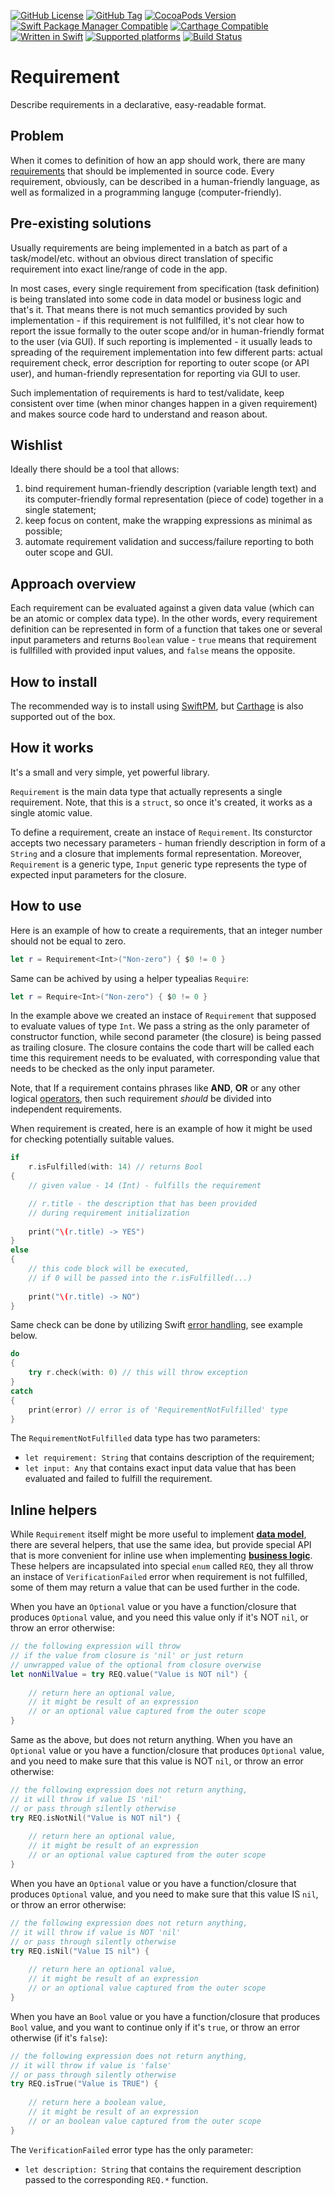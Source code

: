 [![GitHub License](https://img.shields.io/github/license/XCEssentials/Requirement.svg?longCache=true)](LICENSE)
[![GitHub Tag](https://img.shields.io/github/tag/XCEssentials/Requirement.svg?longCache=true)](https://github.com/XCEssentials/Requirement/tags)
[![CocoaPods Version](https://img.shields.io/cocoapods/v/XCERequirement.svg?longCache=true)](XCERequirement.podspec)
[![Swift Package Manager Compatible](https://img.shields.io/badge/SPM-compatible-brightgreen.svg?longCache=true)](Package.swift)
[![Carthage Compatible](https://img.shields.io/badge/Carthage-compatible-brightgreen.svg?longCache=true)](https://github.com/Carthage/Carthage)
[![Written in Swift](https://img.shields.io/badge/Swift-5.0-orange.svg?longCache=true)](https://swift.org)
[![Supported platforms](https://img.shields.io/badge/platforms-macOS%20%7C%20iOS%20%7C%20tvOS%20%7C%20watchOS%20%7C%20Linux-blue.svg?longCache=true)](Package.swift)
[![Build Status](https://travis-ci.com/XCEssentials/Requirement.svg?branch=master)](https://travis-ci.com/XCEssentials/Requirement)

# Requirement

Describe requirements in a declarative, easy-readable format.

## Problem

When it comes to definition of how an app should work, there are many [requirements](https://en.wikipedia.org/wiki/Requirement) that should be implemented in source code. Every requirement, obviously, can be described in a human-friendly language, as well as formalized in a programming languge (computer-friendly).

## Pre-existing solutions

Usually requirements are being implemented in a batch as part of a task/model/etc. without an obvious direct translation of specific requirement into exact line/range of code in the app.

In most cases, every single requirement from specification (task definition) is being translated into some code in data model or business logic and that's it. That means there is not much semantics provided by such implementation - if this requirement is not fullfilled, it's not clear how to report the issue formally to the outer scope and/or in human-friendly format to the user (via GUI). If such reporting is implemented - it usually leads to spreading of the requirement implementation into few different parts: actual requirement check, error description for reporting to outer scope (or API user), and human-friendly representation for reporting via GUI to user.

Such implementation of requirements is hard to test/validate, keep consistent over time (when minor changes happen in a given requirement) and makes source code hard to understand and reason about.

## Wishlist

Ideally there should be a tool that allows:

1. bind requirement human-friendly description (variable length text) and its computer-friendly formal representation (piece of code) together in a single statement;
2. keep focus on content, make the wrapping expressions as minimal as possible;
3. automate requirement validation and success/failure reporting to both outer scope and GUI.

## Approach overview

Each requirement can be evaluated against a given data value (which can be an atomic or complex data type). In the other words, every requirement definition can be represented in form of a function that takes one or several input parameters and returns `Boolean` value - `true` means that requirement is fullfilled with provided input values, and `false` means the opposite.

## How to install

The recommended way is to install using [SwiftPM](https://swift.org/package-manager/), but [Carthage](https://github.com/Carthage/Carthage) is also supported out of the box.

## How it works

It's a small and very simple, yet powerful library.

`Requirement` is the main data type that actually represents a single requirement. Note, that this is a `struct`, so once it's created, it works as a single atomic value.

To define a requirement, create an instace of `Requirement`. Its consturctor accepts two necessary parameters - human friendly description in form of a `String` and a closure that implements formal representation. Moreover, `Requirement` is a generic type, `Input` generic type represents the type of expected input parameters for the closure.

## How to use

Here is an example of how to create a requirements, that an integer number should not be equal to zero.

```swift
let r = Requirement<Int>("Non-zero") { $0 != 0 }
```

Same can be achived by using a helper typealias `Require`:

```swift
let r = Require<Int>("Non-zero") { $0 != 0 }
```

In the example above we created an instace of `Requirement` that supposed to evaluate values of type `Int`. We pass a string as the only parameter of constructor function, while second parameter (the closure) is being passed as trailing closure. The closure contains the code thart will be called each time this requirement needs to be evaluated, with corresponding value that needs to be checked as the only input parameter.

Note, that If a requirement contains phrases like **AND**, **OR** or any other logical [operators](https://en.wikipedia.org/wiki/Operator_(mathematics)), then such requirement *should* be divided into independent requirements.

When requirement is created, here is an example of how it might be used for checking potentially suitable values.

```swift
if
    r.isFulfilled(with: 14) // returns Bool
{
	// given value - 14 (Int) - fulfills the requirement

	// r.title - the description that has been provided
	// during requirement initialization
	
    print("\(r.title) -> YES")
}
else
{
	// this code block will be executed,
    // if 0 will be passed into the r.isFulfilled(...)
	
    print("\(r.title) -> NO")
}
```

Same check can be done by utilizing Swift [error handling](https://developer.apple.com/library/content/documentation/Swift/Conceptual/Swift_Programming_Language/ErrorHandling.html), see example below.

```swift
do
{
    try r.check(with: 0) // this will throw exception
}
catch
{
    print(error) // error is of 'RequirementNotFulfilled' type
}
```

The `RequirementNotFulfilled` data type has two parameters:

- `let requirement: String` that contains description of the requirement;
- `let input: Any` that contains exact input data value that has been evaluated and failed to fulfill the requirement.

## Inline helpers

While `Requirement` itself might be more useful to implement **[data model](https://en.wikipedia.org/wiki/Data_model)**, there are several helpers, that use the same idea, but provide special API that is more convenient for inline use when implementing **[business logic](https://en.wikipedia.org/wiki/Business_logic)**. These helpers are incapsulated into special `enum` called `REQ`, they all throw an instace of `VerificationFailed` error when requirement is not fulfilled, some of them may return a value that can be used further in the code.

When you have an `Optional` value or you have a function/closure that produces `Optional` value, and you need this value only if it's NOT `nil`, or throw an error otherwise:

```swift
// the following expression will throw
// if the value from closure is 'nil' or just return
// unwrapped value of the optional from closure overwise
let nonNilValue = try REQ.value("Value is NOT nil") {
	
	// return here an optional value,
	// it might be result of an expression 
	// or an optional value captured from the outer scope
}
```

Same as the above, but does not return anything. When you have an `Optional` value or you have a function/closure that produces `Optional` value, and you need to make sure that this value is NOT `nil`, or throw an error otherwise:

```swift
// the following expression does not return anything,
// it will throw if value IS 'nil'
// or pass through silently otherwise
try REQ.isNotNil("Value is NOT nil") {
	
	// return here an optional value,
	// it might be result of an expression 
	// or an optional value captured from the outer scope
}
```

When you have an `Optional` value or you have a function/closure that produces `Optional` value, and you need to make sure that this value IS `nil`, or throw an error otherwise:

```swift
// the following expression does not return anything,
// it will throw if value is NOT 'nil'
// or pass through silently otherwise
try REQ.isNil("Value IS nil") {
	
	// return here an optional value,
	// it might be result of an expression 
	// or an optional value captured from the outer scope
}
```

When you have an `Bool` value or you have a function/closure that produces `Bool` value, and you want to continue only if it's `true`, or throw an error otherwise (if it's `false`):

```swift
// the following expression does not return anything,
// it will throw if value is 'false'
// or pass through silently otherwise
try REQ.isTrue("Value is TRUE") {
	
	// return here a boolean value,
	// it might be result of an expression 
	// or an boolean value captured from the outer scope
}
```

The `VerificationFailed` error type has the only parameter:

- `let description: String` that contains the requirement description passed to the corresponding `REQ.*` function.
